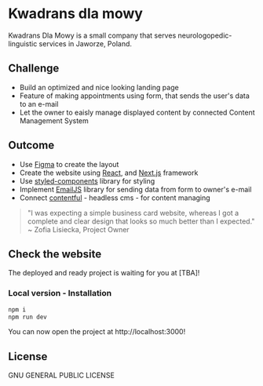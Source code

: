# Kwadrans dla mowy

Kwadrans Dla Mowy is a small company that serves neurologopedic-linguistic services in Jaworze, Poland.

## Challenge

- Build an optimized and nice looking landing page
- Feature of making appointments using form, that sends the user's data to an e-mail
- Let the owner to eaisly manage displayed content by connected Content Management System

## Outcome

- Use [Figma][figma] to create the layout
- Create the website using [React][react], and [Next.js][nextjs] framework
- Use [styled-components][styled-components] library for styling
- Implement [EmailJS][emailjs] library for sending data from form to owner's e-mail
- Connect [contentful][contentful] - headless cms - for content managing

> "I was expecting a simple business card website,
> whereas I got a complete and clear design
> that looks so much better than I expected."
> ~ Zofia Lisiecka, Project Owner

## Check the website

The deployed and ready project is waiting for you at [TBA]!

### Local version - Installation

```sh
npm i
npm run dev
```

You can now open the project at http://localhost:3000!

## License

GNU GENERAL PUBLIC LICENSE

[figma]: https://www.figma.com/
[react]: https://reactjs.org/
[nextjs]: https://nextjs.org/
[styled-components]: https://styled-components.com/
[emailjs]: https://www.emailjs.com/
[contentful]: https://www.contentful.com/
